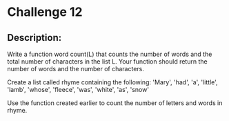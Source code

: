 # Challenge 12

## Description:

Write a function word count(L) that counts the number of words and the total number of characters in the list L. Your function should return the number of words and the number of characters.

Create a list called rhyme containing the following:
'Mary', 'had', 'a', 'little', 'lamb', 'whose', 'fleece', 'was', 'white', 'as', 'snow'

Use the function created earlier to count the number of letters and words in rhyme.